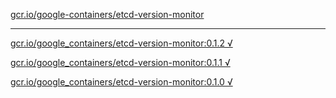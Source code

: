 [gcr.io/google-containers/etcd-version-monitor](https://hub.docker.com/r/abcz/etcd-version-monitor/tags/) 

----
[gcr.io/google_containers/etcd-version-monitor:0.1.2 √](https://hub.docker.com/r/abcz/etcd-version-monitor/tags/)

[gcr.io/google_containers/etcd-version-monitor:0.1.1 √](https://hub.docker.com/r/abcz/etcd-version-monitor/tags/)

[gcr.io/google_containers/etcd-version-monitor:0.1.0 √](https://hub.docker.com/r/abcz/etcd-version-monitor/tags/)

